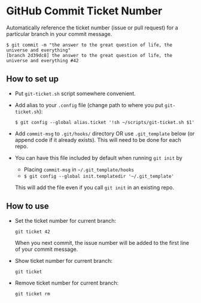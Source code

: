 # GitHub Commit Ticket Number
Automatically reference the ticket number (issue or pull request) for a particular branch in your commit message.

```
$ git commit -m "the answer to the great question of life, the universe and everything"
[branch 2d39dc8] the answer to the great question of life, the universe and everything #42
```

## How to set up

- Put `git-ticket.sh` script somewhere convenient.
- Add alias to your `.config` file (change path to where you put `git-ticket.sh`):

  ```
  $ git config --global alias.ticket '!sh ~/scripts/git-ticket.sh $1'
  ```
- Add `commit-msg` to `.git/hooks/` directory OR use `.git_template` below (or append code if it already exists). This will need to be done for each repo.
- You can have this file included by default when running `git init` by
  - Placing `commit-msg` in `~/.git_template/hooks`
  - `$ git config --global init.templatedir '~/.git_template'`
  
  This will add the file even if you call `git init` in an existing repo.

## How to use

- Set the ticket number for current branch:
  ```
  git ticket 42
  ```
  When you next commit, the issue number will be added to the first line of your commit message.

- Show ticket number for current branch:
  ```
  git ticket
  ```
- Remove ticket number for current branch:

  ```
  git ticket rm
  ```

